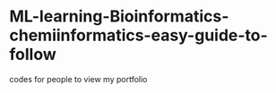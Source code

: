 # ML-learning-Bioinformatics-chemiinformatics-easy-guide-to-follow
codes for people to view my portfolio
